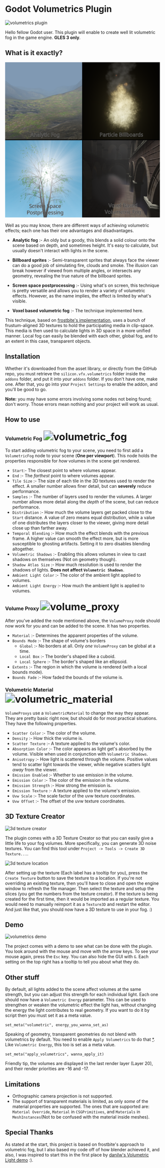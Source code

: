 # Godot Volumetrics Plugin

![volumetrics plugin](doc_images/volumetrics_plugin.png)

Hello fellow Godot user. This plugin will enable to create well lit volumetric fog in the game engine. **GLES 3 only**.

## What is it exactly?

![volumetric_techniques](doc_images/volumetric_techniques.svg)

Well as you may know, there are different ways of achieving volumetric effects; each one has their one advantages and disadvantages.

* **Analytic fog** :- An oldy but a goody, this blends a solid colour onto the scene based on depth, and sometimes height. It's easy to calculate, but usually doesn't interact with lights in the scene.

* **Billboard sprites** :- Semi-transparent sprites that always face the viewer can do a good job of simulating fire, clouds and smoke. The illusion can break however if viewed from multiple angles, or intersects any geometry, revealing the true nature of the billboard sprites.
* **Screen space postprocessing** :- Using what's on screen, this technique is pretty versatile and allows you to render a variety of volumetric effects. However, as the name implies, the effect is limited by what's visible.
* **Voxel based volumetric fog** :- The technique implemented here.

This technique, based on [frostbite's implementation](https://www.ea.com/frostbite/news/physically-based-unified-volumetric-rendering-in-frostbite), uses a bunch of frustum-aligned 3D textures to hold the participating media in clip-space. This media is then used to calculate lights in 3D space in a more unified manner. Local fog can easily be blended with each other, global fog, and to an extent in this case, transparent objects.

## Installation

Whether it's downloaded from the asset library, or directly from the GitHub repo, you must retrieve the `silicon.vfx.volumetrics` folder inside the `addons` folder, and put it into _your_ `addons` folder. If you don't have one, make one. After that, you go into your `Project Settings` to enable the addon, and you'll be good to go. 

**Note:** you may have some errors involving some nodes not being found; don't worry. Those errors mean nothing and your project will work as usual.

## How to use

### Volumetric Fog <img src="addons/silicon.vfx.volumetrics/volumetric_fog.svg" alt="volumetric_fog" style="zoom:200%;" />

To start adding volumetric fog to your scene, you need to first add a `VolumetricFog` node to your scene (**One per viewport**). This node holds the properties responsible for _how_ volumes in the scene get rendered.

* `Start`:- The closest point to where volumes appear.
* `End` :- The _farthest_ point to where volumes appear.
* `Tile Size` :- The size of each tile in the 3D textures used to render the effect. A smaller number allows finer detail, but can **severely** reduce performance.
* `Samples` :- The number of layers used to render the volumes. A larger number allows more detail along the _depth_ of the scene, but can reduce performance.
* `Distribution` :- How much the volume layers get packed close to the `Start` distance. A value of zero means equal distribution, while a value of one distributes the layers closer to the viewer, giving more detail close up than farther away.
* `Temporal Blending` :- How much the effect blends with the previous frame. A higher value can smooth the effect more, but is more susceptible to ghosting artifacts. Setting it to zero disables blending altogether.
* `Volumetric Shadows` :- Enabling this allows volumes in view to cast shadows on themselves (Not on geometry though).
* `Shadow Atlas Size` :- How much resolution is used to render the shadows of lights. **Does not affect `Volumetric Shadows`**.
* `Ambient Light Color` :- The color of the ambient light applied to volumes.
* `Ambient Light Energy` :- How much the ambient light is applied to volumes.

### Volume Proxy <img src="addons/silicon.vfx.volumetrics/volume_proxy.svg" alt="volume_proxy" style="zoom: 200%;" />

After you've added the node mentioned above, the `VolumeProxy` node should now work for you and can be added to the scene. It has two properties.

* `Material` :- Determines the apparent properties of the volume.
* `Bounds Mode` :- The shape of volume's borders
  * `Global` :- No borders at all. Only _one_ `VolumeProxy` can be global at a time.
  * `Local Box` :- The border's shaped like a cuboid.
  * `Local Sphere` :- The border's shaped like an ellipsoid.
* `Extents` :- The region in which the volume is rendered (with a local bounds mode).
* `Bounds Fade` :- How faded the bounds of the volume is.

### Volumetric Material <img src="addons/silicon.vfx.volumetrics/material/volumetric_material.svg" alt="volumetric_material" style="zoom:200%;" />

`VolumeProxys` use a `VolumetricMaterial` to change the way they appear. They are pretty basic right now, but should do for most practical situations. They have the following properties.

* `Scatter Color` :- The color of the volume.
* `Density` :- How thick the volume is.
* `Scatter Texture` :- A texture applied to the volume's color.
* `Absorption Color` :- The color appears as light get's absorbed by the volume. Visible when used in conjunction with `Volumetric Shadows`.
* `Anisotropy` :- How light is scattered through the volume. Positive values tend to scatter light towards the viewer, while negative scatters light _away_ from the viewer.
* `Emission Enabled` :- Whether to use emission in the volume.
* `Emission Color` :- The color of the emission in the volume.
* `Emission Strength` :- How strong the emission is.
* `Emission Texture` :- A texture applied to the volume's emission.
* `Uvw Scale` :- The scale factor of the uvw texture coordinates.
* `Uvw Offset` :- The offset of the uvw texture coordinates.

## 3D Texture Creator

![3d texture creator](doc_images/3d_texture_creator.png)

The plugin comes with a 3D Texture Creator so that you can easily give a little life to your fog volumes. More specifically, you can generate 3D noise textures. You can find this tool under `Project -> Tools -> Create 3D Texture...`. 

![3d texture location](doc_images/3d_texture_location.png)

After setting up the texture (Each label has a tooltip for you), press the `Create Texture` button to save the texture to a location. If you're not overriding an existing texture, then you'll have to close and open the engine window to refresh the file manager. Then select the texture and setup the slices (you get the numbers from the texture creator). If the texture is being created for the first time, then it would be imported as a regular texture. You would need to manually reimport it as a `Texture3D` and restart the editor. And just like that, you should now have a 3D texture to use in your fog. :)

## Demo

![volumetrics demo](doc_images/volumetrics_demo.png)

The project comes with a demo to see what can be done with the plugin. You look around with the mouse and move with the arrow keys. To see your mouse again, press the `Esc` key. You can also hide the GUI with `G`. Each setting on the top right has a tooltip to tell you about what they do.

## Other stuff

By default, all lights added to the scene affect volumes at the same strength, but you can adjust this strength for each individual light. Each one should now have a `Volumetric Energy` parameter. This can be used to strengthen or weaken the volumetric effect the light has, without changing the energy the light contributes to real geometry. If you want to do it by script then you must set it as a meta value.

```GDScript
set_meta("volumetric", energy_you_wanna_set_as)
```

Speaking of geometry, transparent geometries do not blend with volumetrics by default. You need to enable `Apply Volumetrics` to do that [*](#transparent-limit). Like `Volumetric Energy`, this too is set as a meta value.

```GDScript
set_meta("apply_volumetrics", wanna_apply_it)
```

Friendly tip, the volumes are displayed in the last render layer (Layer 20), and their render priorities are -16 and -17.

## Limitations

* Orthographic camera projection is not supported.
*  <a name="transparent-limit"></a>The support of transparent materials is limited, as only _some_ of the material properties are supported. The ones that are supported are: `Material Override`, `Material` in `CSGPrimitives`, and `Materials` in `MeshInstances`(Not to be confused with the material inside meshes). 

## Special Thanks

As stated at the start, this project is based on frostbite's approach to volumetric fog, but I also based my code off of how blender achieved it, and also, I was inspired to start this in the first place by [danilw's Volumetric Light demo](https://github.com/danilw/godot-utils-and-other/tree/master/Volumetric_Lights) :).
